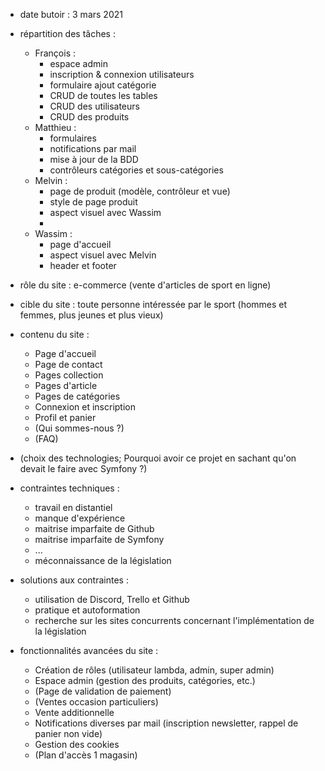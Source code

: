 - date butoir : 3 mars 2021

- répartition des tâches :
    * François :
        * espace admin
        * inscription & connexion utilisateurs
        * formulaire ajout catégorie
        * CRUD de toutes les tables
        * CRUD des utilisateurs
        * CRUD des produits
    * Matthieu :
        * formulaires
        * notifications par mail
        * mise à jour de la BDD
        * contrôleurs catégories et sous-catégories
    * Melvin :
        * page de produit (modèle, contrôleur et vue)
        * style de page produit
        * aspect visuel avec Wassim
        * 
    * Wassim :
        * page d'accueil
        * aspect visuel avec Melvin
        * header et footer


- rôle du site : e-commerce (vente d'articles de sport en ligne)
- cible du site : toute personne intéressée par le sport (hommes et femmes, plus jeunes et plus vieux)
- contenu du site :
    * Page d'accueil
    * Page de contact
    * Pages collection
    * Pages d'article
    * Pages de catégories
    * Connexion et inscription
    * Profil et panier
    * (Qui sommes-nous ?)
    * (FAQ)
- (choix des technologies; Pourquoi avoir ce projet en sachant qu'on devait le faire avec Symfony ?)
- contraintes techniques :
    * travail en distantiel
    * manque d'expérience
    * maitrise imparfaite de Github
    * maitrise imparfaite de Symfony
    * ...
    * méconnaissance de la législation
- solutions aux contraintes :
    * utilisation de Discord, Trello et Github
    * pratique et autoformation
    * recherche sur les sites concurrents concernant l'implémentation de la législation
- fonctionnalités avancées du site :
    * Création de rôles (utilisateur lambda, admin, super admin)
    * Espace admin (gestion des produits, catégories, etc.)
    * (Page de validation de paiement)
    * (Ventes occasion particuliers)
    * Vente additionnelle
    * Notifications diverses par mail (inscription newsletter, rappel de panier non vide)
    * Gestion des cookies
    * (Plan d'accès 1 magasin)
